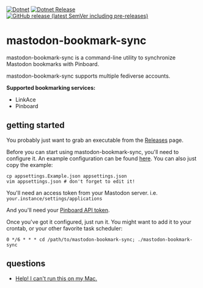 [![Dotnet](https://github.com/prplecake/mastodon-bookmark-sync/actions/workflows/dotnet.yml/badge.svg)](https://github.com/prplecake/mastodon-bookmark-sync/actions/workflows/dotnet.yml)
[![Dotnet Release](https://github.com/prplecake/mastodon-bookmark-sync/actions/workflows/dotnet-release.yml/badge.svg)](https://github.com/prplecake/mastodon-bookmark-sync/actions/workflows/dotnet-release.yml)
[![GitHub release (latest SemVer including pre-releases)](https://img.shields.io/github/v/release/prplecake/mastodon-bookmark-sync?include_prereleases)](https://github.com/prplecake/mastodon-bookmark-sync/releases/latest)

# mastodon-bookmark-sync

mastodon-bookmark-sync is a command-line utility to synchronize Mastodon
bookmarks with Pinboard.

mastodon-bookmark-sync supports multiple fediverse accounts.

**Supported bookmarking services:**

- LinkAce
- Pinboard

## getting started

You probably just want to grab an executable from the [Releases][releases] page.

[releases]:https://github.com/prplecake/mastodon-bookmark-sync/releases

Before you can start using mastodon-bookmark-sync, you'll need to configure
it. An example configuration can be found [here][config-blob]. You can also
just copy the example:

```shell
cp appsettings.Example.json appsettings.json
vim appsettings.json # don't forget to edit it!
```

You'll need an access token from your Mastodon server.
i.e. `your.instance/settings/applications`

[fediverse-access-token]:https://tools.splat.soy/fediverse-access-token/

And you'll need your
[Pinboard API token](https://pinboard.in/settings/password).

Once you've got it configured, just run it. You might want to add it to your
crontab, or your other favorite task scheduler:

```text
0 */6 * * * cd /path/to/mastodon-bookmark-sync; ./mastodon-bookmark-sync
```

[config-blob]:https://github.com/prplecake/mastodon-bookmark-sync/blob/master/BookmarkSync.CLI/appsettings.Example.json

## questions

* [Help! I can't run this on my Mac.](https://github.com/prplecake/mastodon-bookmark-sync/wiki/Questions#help-i-cant-run-this-on-my-mac)
